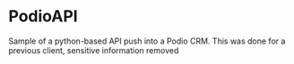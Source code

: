 # PodioAPI
Sample of a python-based API push into a Podio CRM. This was done for a previous client, sensitive information removed
